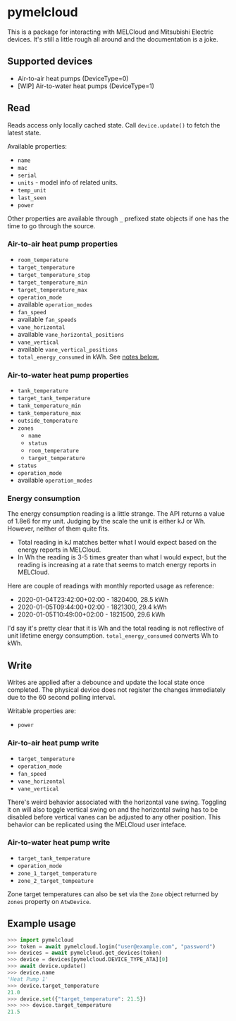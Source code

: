 # pymelcloud

This is a package for interacting with MELCloud and Mitsubishi 
Electric devices. It's still a little rough all around and the
documentation is a joke.

## Supported devices

* Air-to-air heat pumps (DeviceType=0)
* [WIP] Air-to-water heat pumps (DeviceType=1)

## Read

Reads access only locally cached state. Call `device.update()` to
fetch the latest state.

Available properties:

* `name`
* `mac`
* `serial`
* `units` - model info of related units.
* `temp_unit`
* `last_seen`
* `power`

Other properties are available through `_` prefixed state objects if
one has the time to go through the source.

### Air-to-air heat pump properties
* `room_temperature`
* `target_temperature`
* `target_temperature_step`
* `target_temperature_min`
* `target_temperature_max`
* `operation_mode`
* available `operation_modes`
* `fan_speed`
* available `fan_speeds`
* `vane_horizontal`
* available `vane_horizontal_positions`
* `vane_vertical`
* available `vane_vertical_positions`
* `total_energy_consumed` in kWh. See [notes below.](#energy-consumption)

### Air-to-water heat pump properties
* `tank_temperature`
* `target_tank_temperature`
* `tank_temperature_min`
* `tank_temperature_max`
* `outside_temperature`
* `zones`
  * `name`
  * `status`
  * `room_temperature`
  * `target_temperature`
* `status`
* `operation_mode`
* available `operation_modes`

### Energy consumption

The energy consumption reading is a little strange. The API returns a
value of 1.8e6 for my unit. Judging by the scale the unit is either kJ
or Wh. However, neither of them quite fits.

* Total reading in kJ matches better what I would expect based on the
energy reports in MELCloud.
* In Wh the reading is 3-5 times greater than what I would expect, but
the reading is increasing at a rate that seems to match energy reports
in MELCloud.

Here are couple of readings with monthly reported usage as reference:

* 2020-01-04T23:42:00+02:00 - 1820400, 28.5 kWh
* 2020-01-05T09:44:00+02:00 - 1821300, 29.4 kWh
* 2020-01-05T10:49:00+02:00 - 1821500, 29.6 kWh

I'd say it's pretty clear that it is Wh and the total reading is not
reflective of unit lifetime energy consumption. `total_energy_consumed`
converts Wh to kWh.

## Write

Writes are applied after a debounce and update the local state once
completed. The physical device does not register the changes 
immediately due to the 60 second polling interval.

Writable properties are:

* `power`

### Air-to-air heat pump write

* `target_temperature`
* `operation_mode`
* `fan_speed`
* `vane_horizontal`
* `vane_vertical`

There's weird behavior associated with the horizontal vane swing.
Toggling it on will also toggle vertical swing on and the horizontal
swing has to be disabled before vertical vanes can be adjusted to any
other position. This behavior can be replicated using the MELCloud user
inteface.

### Air-to-water heat pump write

* `target_tank_temperature`
* `operation_mode`
* `zone_1_target_temperature`
* `zone_2_target_tempeature`

Zone target temperatures can also be set via the `Zone` object
returned by `zones` property on `AtwDevice`.

## Example usage

```python
>>> import pymelcloud
>>> token = await pymelcloud.login("user@example.com", "password")
>>> devices = await pymelcloud.get_devices(token)
>>> device = devices[pymelcloud.DEVICE_TYPE_ATA][0]
>>> await device.update()
>>> device.name
'Heat Pump 1'
>>> device.target_temperature
21.0
>>> device.set({"target_temperature": 21.5})
>>> >>> device.target_temperature
21.5
```
